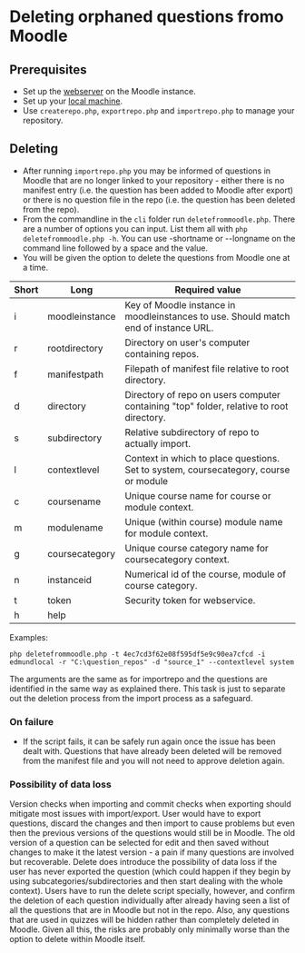 # Deleting orphaned questions fromo Moodle

## Prerequisites
- Set up the [webserver](webservicesetup.md) on the Moodle instance.
- Set up your [local machine](localsetup.md).
- Use `createrepo.php`, `exportrepo.php` and `importrepo.php` to manage your repository.

## Deleting
- After running `importrepo.php` you may be informed of questions in Moodle that are no longer linked to your repository - either there is no manifest entry (i.e. the question has been added to Moodle after export) or there is no question file in the repo (i.e. the question has been deleted from the repo).
- From the commandline in the `cli` folder run `deletefrommoodle.php`. There are a number of options you can input. List them all with `php deletefrommoodle.php -h`. You can use -shortname or --longname on the command line followed by a space and the value.
- You will be given the option to delete the questions from Moodle one at a time.

|Short|Long|Required value|
|-|-|-|
|i|moodleinstance|Key of Moodle instance in  moodleinstances to use. Should match end of instance URL.|
|r|rootdirectory|Directory on user's computer containing repos.|
|f|manifestpath|Filepath of manifest file relative to root directory.|
|d|directory|Directory of repo on users computer containing "top" folder, relative to root directory.|
|s|subdirectory|Relative subdirectory of repo to actually import.|
|l|contextlevel|Context in which to place questions. Set to system, coursecategory, course or module
|c|coursename|Unique course name for course or module context.
|m|modulename|Unique (within course) module name for module context.
|g|coursecategory|Unique course category name for coursecategory context.
|n|instanceid|Numerical id of the course, module of course category.
|t|token|Security token for webservice.
|h|help|

Examples:

`php deletefrommoodle.php -t 4ec7cd3f62e08f595df5e9c90ea7cfcd -i edmundlocal -r "C:\question_repos" -d "source_1" --contextlevel system`

The arguments are the same as for importrepo and the questions are identified in the same way as explained there. This task is just to separate out the deletion process from the import process as a safeguard. 

### On failure
- If the script fails, it can be safely run again once the issue has been dealt with. Questions that have already been deleted will be removed from the manifest file and you will not need to approve deletion again.

### Possibility of data loss
Version checks when importing and commit checks when exporting should mitigate most issues with import/export. User would have to export questions, discard the changes and then import to cause problems but even then the previous versions of the questions would still be in Moodle. The old version of a question can be selected for edit and then saved without changes to make it the latest version - a pain if many questions are involved but recoverable. Delete does introduce the possibility of data loss if the user has never exported the question (which could happen if they begin by using subcategories/subdirectories and then start dealing with the whole context). Users have to run the delete script specially, however, and confirm the deletion of each question individually after already having seen a list of all the questions that are in Moodle but not in the repo. Also, any questions that are used in quizzes will be hidden rather than completely deleted in Moodle. Given all this, the risks are probably only minimally worse than the option to delete within Moodle itself.
